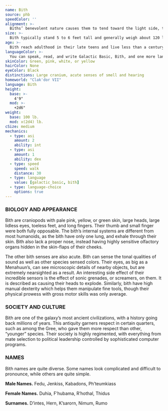 ```yaml
---
name: Bith
source: phb
speedColor: ''
alignment: >-
  Biths’ benevolent nature causes them to tend toward the light side, though there are exceptions.
size: >-
  Bith typically stand 5 to 6 feet tall and generally weigh about 120 lbs. Regardless of your position in that range, your size is Medium.
age: >-
  Bith reach adulthood in their late teens and live less than a century.
languageColor: >-
  You can speak, read, and write Galactic Basic, Bith, and one more language of your choice.
skinColor: Green, pink, white, or yellow
hairColor: None
eyeColor: Black
distinctions: Large cranium, acute senses of smell and hearing
homeworld: "Clak'dor VII"
language: Bith
height:
  base: >-
    4'9"
  mod: >-
    +2d6"
weight:
  base: 100 lb.
  mod: x(2d4) lb.
cSize: medium
mechanics:
  - type: asi
    amount: 2
    ability: int
  - type: asi
    amount: 1
    ability: dex
  - type: speed
    speed: walk
    distance: 30
  - type: language
    value: [galactic_basic, bith]
  - type: language-choice
    options: true
---
```

### BIOLOGY AND APPEARANCE
Bith are craniopods with pale pink, yellow, or green skin, large heads, large lidless eyes, toeless feet, and long fingers. Their thumb and small finger were both fully opposable. The bith’s internal systems are different from most humanoids, as the bith have only one lung, and exhale through their skin. Bith also lack a proper nose, instead having highly sensitive olfactory organs hidden in the skin-flaps of their cheeks.

The other bith senses are also acute. Bith can sense the tonal qualities of sound as well as other species sensed colors. Their eyes, as big as a Menahuun’s, can see microscopic details of nearby objects, but are extremely nearsighted as a result. An interesting side effect of their incredible sensors is the effect of sonic grenades, or screamers, on them. It is described as causing their heads to explode. Similarly, bith have high manual dexterity which helps them manipulate fine tools, though their physical prowess with gross motor skills was only average.

### SOCIETY AND CULTURE
Bith are one of the galaxy’s most ancient civilizations, with a history going back millions of years. This antiquity garners respect in certain quarters, such as among the Gree, who gave them more respect than other, “younger” species. Their society is highly regimented, with everything from mate selection to political leadership controlled by sophisticated computer programs.

### NAMES
Bith names are quite diverse. Some names look complicated and difficult to pronounce, while others are quite simple.

__Male Names.__ Fedu, Jenkiss, Kabadons, Ph’teumkiass

__Female Names.__ Duhia, F’hubama, R’hothal, Thidus

__Surnames.__ D’intes, Hern, K’sarorn, Nimum, Rumo
